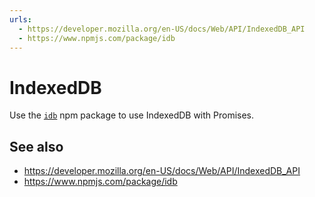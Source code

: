 ```yaml
---
urls:
  - https://developer.mozilla.org/en-US/docs/Web/API/IndexedDB_API
  - https://www.npmjs.com/package/idb
---
```


# IndexedDB

Use the [`idb`](https://www.npmjs.com/package/idb) npm package to use IndexedDB
with Promises.

## See also

- https://developer.mozilla.org/en-US/docs/Web/API/IndexedDB_API
- https://www.npmjs.com/package/idb
